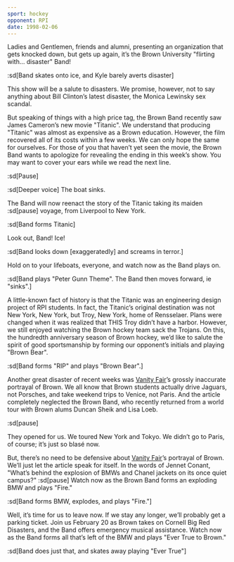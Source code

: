 ```yaml
---
sport: hockey
opponent: RPI
date: 1998-02-06
---
```


Ladies and Gentlemen, friends and alumni, presenting an organization that gets knocked down, but gets up again, it’s the Brown University "flirting with… disaster" Band!

:sd[Band skates onto ice, and Kyle barely averts disaster]

This show will be a salute to disasters. We promise, however, not to say anything about Bill Clinton’s latest disaster, the Monica Lewinsky sex scandal.

But speaking of things with a high price tag, the Brown Band recently saw James Cameron’s new movie "Titanic". We understand that producing "Titanic" was almost as expensive as a Brown education. However, the film recovered all of its costs within a few weeks. We can only hope the same for ourselves. For those of you that haven’t yet seen the movie, the Brown Band wants to apologize for revealing the ending in this week’s show. You may want to cover your ears while we read the next line.

:sd[Pause]

:sd[Deeper voice] The boat sinks.

The Band will now reenact the story of the Titanic taking its maiden :sd[pause] voyage, from Liverpool to New York.

:sd[Band forms Titanic]

Look out, Band! Ice!

:sd[Band looks down [exaggeratedly] and screams in terror.]

Hold on to your lifeboats, everyone, and watch now as the Band plays on.

:sd[Band plays "Peter Gunn Theme". The Band then moves forward, ie "sinks".]

A little-known fact of history is that the Titanic was an engineering design project of RPI students. In fact, the Titanic’s original destination was not New York, New York, but Troy, New York, home of Rensselaer. Plans were changed when it was realized that THIS Troy didn’t have a harbor. However, we still enjoyed watching the Brown hockey team sack the Trojans. On this, the hundredth anniversary season of Brown hockey, we’d like to salute the spirit of good sportsmanship by forming our opponent’s initials and playing "Brown Bear".

:sd[Band forms "RIP" and plays "Brown Bear".]

Another great disaster of recent weeks was <u>Vanity Fair</u>’s grossly inaccurate portrayal of Brown. We all know that Brown students actually drive Jaguars, not Porsches, and take weekend trips to Venice, not Paris. And the article completely neglected the Brown Band, who recently returned from a world tour with Brown alums Duncan Sheik and Lisa Loeb.

:sd[pause]

They opened for us. We toured New York and Tokyo. We didn’t go to Paris, of course; it’s just so blasé now.

But, there’s no need to be defensive about <u>Vanity Fair</u>’s portrayal of Brown. We’ll just let the article speak for itself. In the words of Jennet Conant, "What’s behind the explosion of BMWs and Chanel jackets on its once quiet campus?" :sd[pause] Watch now as the Brown Band forms an exploding BMW and plays "Fire."

:sd[Band forms BMW, explodes, and plays "Fire."]

Well, it’s time for us to leave now. If we stay any longer, we’ll probably get a parking ticket. Join us February 20 as Brown takes on Cornell Big Red Disasters, and the Band offers emergency musical assistance. Watch now as the Band forms all that’s left of the BMW and plays "Ever True to Brown."

:sd[Band does just that, and skates away playing "Ever True"]
